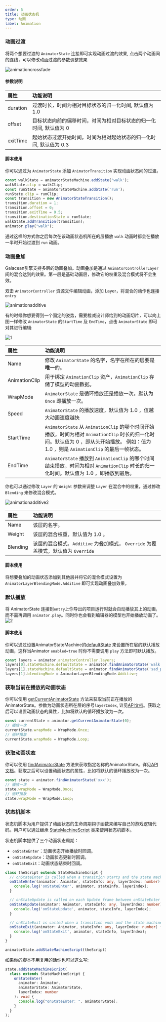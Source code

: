 ```yaml
---
order: 5
title: 动画状态机
type: 动画
label: Animation
---
```


### 动画过渡

将两个想要过渡的 `AnimatorState` 连接即可实现动画过渡的效果, 点击两个动画间的连线，可以修改动画过渡的参数调整效果

![animationcrossfade](https://gw.alipayobjects.com/zos/OasisHub/cd8fa035-0c1c-493e-a0c7-54d301f96156/1667458692286-29d9f543-9b98-4911-8fa7-ac38b61b1668.gif)

#### 参数说明

| 属性 | 功能说明 |
| :------- | :---------------------------------------------------------|
| duration | 过渡时长，时间为相对目标状态的归一化时间, 默认值为 1.0            |
| offset   | 目标状态向前的偏移时间，时间为相对目标状态的归一化时间, 默认值为 0  |
| exitTime | 起始状态过渡开始时间，时间为相对起始状态的归一化时间, 默认值为 0.3  |

#### 脚本使用

你可以通过为 `AnimatorState` 添加 `AnimatorTransition` 实现动画状态间的过渡。

```typescript
const walkState = animatorStateMachine.addState('walk');
walkState.clip = walkClip;
const runState = animatorStateMachine.addState('run');
runState.clip = runClip;
const transition = new AnimatorStateTransition();
transition.duration = 1;
transition.offset = 0;
transition.exitTime = 0.5;
transition.destinationState = runState;
walkState.addTransition(transition);
animator.play("walk");
```
通过这样的方式你之后每次在该动画状态机所在的层播放 `walk` 动画时都会在播放一半时开始过渡到 `run` 动画。

### 动画叠加

Galacean引擎支持多层的动画叠加。动画叠加是通过 `AnimatorControllerLayer` 间的混合达到的效果。第一层是基础动画层，修改它的权重及混合模式将不会生效。

双击 `AnimatorController` 资源文件编辑动画，添加 Layer，将混合的动作也连接`entry`

![animationadditive](https://gw.alipayobjects.com/zos/OasisHub/7548a66b-a72f-4cad-9b27-c9f1a2824aff/1667459461151-4568a32a-07db-427b-922e-3bc6f844097b.gif)

有的时候你想要得到一个固定的姿势，需要裁减设计师给到的动画切片，可以向上图一样修改 `AnimatorState` 的`StartTime` 及 `EndTime`，点击 `AnimatorState` 即可对其进行编辑:

![1](https://gw.alipayobjects.com/zos/OasisHub/cc0db4c9-95f9-48d7-a3ac-48d69e94a31d/1.jpg)

| 属性 | 功能说明 |
| :------- | :------------------------------------------------------------------- |
| Name          | 修改 `AnimatorState` 的名字，名字在所在的层要是**唯一**的。           |
| AnimationClip | 用于绑定 `AnimationClip` 资产，`AnimationClip` 存储了模型的动画数据。 |
| WrapMode      | `AnimatorState` 是循环播放还是播放一次，默认为 `Once` 即播放一次。     |
| Speed         | `AnimatorState` 的播放速度，默认值为 1.0 ，值越大动画速度越快          |
| StartTime     | `AnimatorState` 从 `AnimationClip` 的哪个时间开始播放，时间为相对 `AnimationClip` 时长的归一化时间。默认值为 0 ，即从头开始播放。 例如：值为 1.0 ，则是 `AnimationClip` 的最后一帧状态。        |
| EndTime       | `AnimatorState` 播放到 `AnimationClip` 的哪个时间结束播放，时间为相对 `AnimationClip` 时长的归一化时间。默认值为 1.0 ，即播放到最后。                                                      |

你也可以通过修改 `Layer` 的 `Weight` 参数来调整 `Layer` 在混合中的权重，通过修改 `Blending` 来修改混合模式。

![animationadditive2](https://gw.alipayobjects.com/zos/OasisHub/acd80bdf-7c8d-41ac-8a2f-fe75cc6d2da4/1667459778293-be31b02b-7f6c-4c27-becc-2c0c8e80b538.gif)

| 属性      | 功能说明                                                                    |
| :------- | :------------------------------------------------------------------------- |
| Name     | 该层的名字。                                                                 |
| Weight   | 该层的混合权重，默认值为 1.0 。                                                |
| Blending | 该层的混合模式，`Additive` 为叠加模式， `Override` 为覆盖模式，默认值为 `Override` |


#### 脚本使用

将想要叠加的动画状态添加到其他层并将它的混合模式设置为 `AnimatorLayerBlendingMode.Additive` 即可实现动画叠加效果，

<playground src="skeleton-animation-additive.ts"></playground>

### 默认播放

将 AnimatorState 连接到`entry`上你导出的项目运行时就会自动播放其上的动画，而不需再调用 `animator.play`。同时你也会看到编辑器的模型也开始播放动画了。
![2](https://gw.alipayobjects.com/zos/OasisHub/de60a906-0d3c-4578-8d50-aa2ce050e560/2.jpg)

#### 脚本使用

你可以通过设置AnimatorStateMachine的[defaultState](/apis/core/#AnimatorStateMachine-defaultState) 来设置所在层的默认播放动画，这样当Animator `enabled=true` 时你不需要调用 `play` 方法即可默认播放。

```typescript
const layers = animator.animatorController.layers;
layers[0].stateMachine.defaultState = animator.findAnimatorState('walk');
layers[1].stateMachine.defaultState = animator.findAnimatorState('sad_pose');
layers[1].blendingMode = AnimatorLayerBlendingMode.Additive;
```

### 获取当前在播放的动画状态

你可以使用 [getCurrentAnimatorState](/apis/core/#Animator-getCurrentAnimatorState) 方法来获取当前正在播放的AnimatorState。参数为动画状态所在层的序号`layerIndex`, 详见[API文档](/apis/core/#Animator-getCurrentAnimatorState)。获取之后可以设置动画状态的属性，比如将默认的循环播放改为一次。

```typescript
const currentState = animator.getCurrentAnimatorState(0);
// 播放一次
currentState.wrapMode = WrapMode.Once;
// 循环播放
currentState.wrapMode = WrapMode.Loop;
```

### 获取动画状态

你可以使用 [findAnimatorState](/apis/core/#Animator-findAnimatorState) 方法来获取指定名称的AnimatorState。详见[API文档](/apis/core/#Animator-getCurrentAnimatorState)。获取之后可以设置动画状态的属性，比如将默认的循环播放改为一次。

```typescript
const state = animator.findAnimatorState('xxx');
// 播放一次
state.wrapMode = WrapMode.Once;
// 循环播放
state.wrapMode = WrapMode.Loop;
```

### 状态机脚本

<playground src="animation-stateMachineScript.ts"></playground>

状态机脚本为用户提供了动画状态的生命周期钩子函数来编写自己的游戏逻辑代码。用户可以通过继承 [StateMachineScript](/apis/core/#StateMachineScript) 类来使用状态机脚本。

状态机脚本提供了三个动画状态周期：

- `onStateEnter`：动画状态开始播放时回调。
- `onStateUpdate`：动画状态更新时回调。
- `onStateExit`：动画状态结束时回调。

```typescript
class theScript extends StateMachineScript {
  // onStateEnter is called when a transition starts and the state machine starts to evaluate this state
  onStateEnter(animator: Animator, stateInfo: any, layerIndex: number) {
    console.log('onStateEnter', animator, stateInfo, layerIndex);
  }

  // onStateUpdate is called on each Update frame between onStateEnter and onStateExit callbacks
  onStateUpdate(animator: Animator, stateInfo: any, layerIndex: number) {
    console.log('onStateUpdate', animator, stateInfo, layerIndex);
  }

  // onStateExit is called when a transition ends and the state machine finishes evaluating this state
  onStateExit(animator: Animator, stateInfo: any, layerIndex: number) {
    console.log('onStateExit', animator, stateInfo, layerIndex);
  }
}

animatorState.addStateMachineScript(theScript)
```

如果你的脚本不用复用的话你也可以这么写:

```typescript
state.addStateMachineScript(
  class extends StateMachineScript {
    onStateEnter(
      animator: Animator,
      animatorState: AnimatorState,
      layerIndex: number
    ): void {
      console.log("onStateEnter: ", animatorState);
    }
  }
);
```